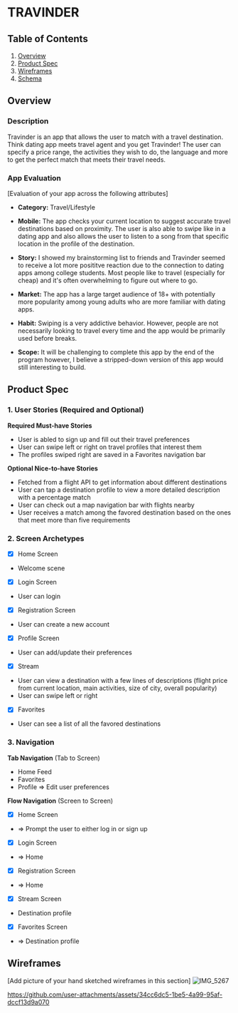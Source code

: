 # TRAVINDER

## Table of Contents

1. [Overview](#Overview)
2. [Product Spec](#Product-Spec)
3. [Wireframes](#Wireframes)
4. [Schema](#Schema)

## Overview

### Description

Travinder is an app that allows the user to match with a travel destination. Think dating app meets travel agent and you get Travinder! The user can specify a price range, the activities they wish to do, the language and more to get the perfect match that meets their travel needs.

### App Evaluation

[Evaluation of your app across the following attributes]
- **Category:** 
Travel/Lifestyle

- **Mobile:**
The app checks your current location to suggest accurate travel destinations based on proximity. The user is also able to swipe like in a dating app and also allows the user to listen to a song from that specific location in the profile of the destination.

- **Story:**
I showed my brainstorming list to friends and Travinder seemed to receive a lot more posititve reaction due to the connection to dating apps among college students. Most people like to travel (especially for cheap) and it's often overwhelming to figure out where to go.

- **Market:**
The app has a large target audience of 18+ with potentially more popularity among young adults who are more familiar with dating apps.

- **Habit:**
Swiping is a very addictive behavior. However, people are not necessarily looking to travel every time and the app would be primarily used before breaks.

- **Scope:**
It will be challenging to complete this app by the end of the program however, I believe a stripped-down version of this app would still interesting to build.

## Product Spec

### 1. User Stories (Required and Optional)

**Required Must-have Stories**

* User is abled to sign up and fill out their travel preferences
* User can swipe left or right on travel profiles that interest them
* The profiles swiped right are saved in a Favorites navigation bar

**Optional Nice-to-have Stories**

* Fetched from a flight API to get information about different destinations
* User can tap a destination profile to view a more detailed description with a percentage match
* User can check out a map navigation bar with flights nearby
* User receives a match among the favored destination based on the ones that meet more than five requirements

### 2. Screen Archetypes

- [X] Home Screen
* Welcome scene
- [X] Login Screen
* User can login
- [X] Registration Screen
* User can create a new account
- [X] Profile Screen
* User can add/update their preferences
- [X] Stream
* User can view a destination with a few lines of descriptions (flight price from current location, main activities, size of city, overall popularity)
* User can swipe left or right
- [X] Favorites
* User can see a list of all the favored destinations


### 3. Navigation

**Tab Navigation** (Tab to Screen)

* Home Feed
* Favorites
* Profile
=> Edit user preferences

**Flow Navigation** (Screen to Screen)

- [X] Home Screen
* => Prompt the user to either log in or sign up
- [X] Login Screen
* => Home
- [X] Registration Screen
* => Home
- [X] Stream Screen
* Destination profile
- [X] Favorites Screen
* => Destination profile

## Wireframes

[Add picture of your hand sketched wireframes in this section]
![IMG_5267](https://github.com/user-attachments/assets/2d6e3f05-f86c-47bb-904b-7dda6894cab8)



https://github.com/user-attachments/assets/34cc6dc5-1be5-4a99-95af-dccf13d9a070


